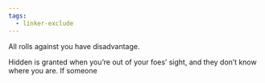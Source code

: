 ```yaml
---
tags:
  - linker-exclude
---
```

All rolls against you have disadvantage.

Hidden is granted when you’re out of your foes’ sight, and they don’t know where you are. If someone